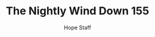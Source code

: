 ---
image: /assets/img/nwd/155_nwd_jeremiah_20_13_a_tlb.png
title: The Nightly Wind Down 155
categories:
  - The Nightly Wind Down
author: Hope Staff
notes: The Nightly Wind Down 155
embed: >-
  EMBED_GOES_HERE
transcript: >-
  SOME LINES OF TEXT START HERE
---